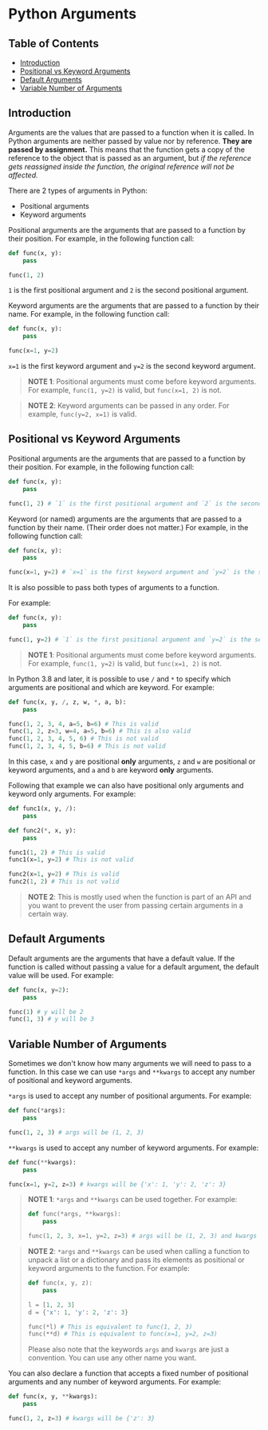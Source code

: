 <!-- omit in toc -->
# Python Arguments

<!-- omit in toc -->
## Table of Contents

- [Introduction](#introduction)
- [Positional vs Keyword Arguments](#positional-vs-keyword-arguments)
- [Default Arguments](#default-arguments)
- [Variable Number of Arguments](#variable-number-of-arguments)


## Introduction

Arguments are the values that are passed to a function when it is called.
In Python arguments are neither passed by value nor by reference. 
**They are passed by assignment.**
This means that the function gets a copy of the reference to the object that is passed as an argument, but *if the reference gets reassigned inside the function, the original reference will not be affected.*

There are 2 types of arguments in Python:
- Positional arguments
- Keyword arguments

Positional arguments are the arguments that are passed to a function by their position.
For example, in the following function call:
```python
def func(x, y):
    pass

func(1, 2)
```
`1` is the first positional argument and `2` is the second positional argument.

Keyword arguments are the arguments that are passed to a function by their name.
For example, in the following function call:
```python
def func(x, y):
    pass

func(x=1, y=2)
```
`x=1` is the first keyword argument and `y=2` is the second keyword argument.

> **NOTE 1**: Positional arguments must come before keyword arguments. For example, `func(1, y=2)` is valid, but `func(x=1, 2)` is not.

> **NOTE 2**: Keyword arguments can be passed in any order. For example, `func(y=2, x=1)` is valid.


## Positional vs Keyword Arguments

Positional arguments are the arguments that are passed to a function by their position.
For example, in the following function call:
```python
def func(x, y):
    pass

func(1, 2) # `1` is the first positional argument and `2` is the second positional argument.
```

Keyword (or named) arguments are the arguments that are passed to a function by their name. (Their order does not matter.)
For example, in the following function call:
```python
def func(x, y):
    pass

func(x=1, y=2) # `x=1` is the first keyword argument and `y=2` is the second keyword argument.
```

It is also possible to pass both types of arguments to a function.

For example:
```python
def func(x, y):
    pass

func(1, y=2) # `1` is the first positional argument and `y=2` is the second keyword argument.
```

> **NOTE 1**: Positional arguments must come before keyword arguments. For example, `func(1, y=2)` is valid, but `func(x=1, 2)` is not.

In Python 3.8 and later, it is possible to use `/` and `*` to specify which arguments are positional and which are keyword.
For example:
```python
def func(x, y, /, z, w, *, a, b):
    pass

func(1, 2, 3, 4, a=5, b=6) # This is valid
func(1, 2, z=3, w=4, a=5, b=6) # This is also valid
func(1, 2, 3, 4, 5, 6) # This is not valid
func(1, 2, 3, 4, 5, b=6) # This is not valid
```

In this case, `x` and `y` are positional **only** arguments, `z` and `w` are positional or keyword arguments, and `a` and `b` are keyword **only** arguments.

Following that example we can also have positional only arguments and keyword only arguments.
For example:
```python
def func1(x, y, /):
    pass

def func2(*, x, y):
    pass

func1(1, 2) # This is valid
func1(x=1, y=2) # This is not valid

func2(x=1, y=2) # This is valid
func2(1, 2) # This is not valid
```

> **NOTE 2**: This is mostly used when the function is part of an API and you want to prevent the user from passing certain arguments in a certain way.


## Default Arguments

Default arguments are the arguments that have a default value.
If the function is called without passing a value for a default argument, the default value will be used.
For example:
```python
def func(x, y=2):
    pass

func(1) # y will be 2
func(1, 3) # y will be 3
```


## Variable Number of Arguments

Sometimes we don't know how many arguments we will need to pass to a function.
In this case we can use `*args` and `**kwargs` to accept any number of positional and keyword arguments.

`*args` is used to accept any number of positional arguments.
For example:
```python
def func(*args):
    pass

func(1, 2, 3) # args will be (1, 2, 3)
```

`**kwargs` is used to accept any number of keyword arguments.
For example:
```python
def func(**kwargs):
    pass

func(x=1, y=2, z=3) # kwargs will be {'x': 1, 'y': 2, 'z': 3}
```

> **NOTE 1**: `*args` and `**kwargs` can be used together. 
> For example:
> ```python
> def func(*args, **kwargs):
>     pass
>
> func(1, 2, 3, x=1, y=2, z=3) # args will be (1, 2, 3) and kwargs will be {'x': 1, 'y': 2, 'z': 3}
> ```

> **NOTE 2**: `*args` and `**kwargs` can be used when calling a function to unpack a list or a dictionary and pass its elements as positional or keyword arguments to the function.
> For example:
> ```python
> def func(x, y, z):
>     pass
>
> l = [1, 2, 3]
> d = {'x': 1, 'y': 2, 'z': 3}
>
> func(*l) # This is equivalent to func(1, 2, 3)
> func(**d) # This is equivalent to func(x=1, y=2, z=3)
> ```
>
> Please also note that the keywords `args` and `kwargs` are just a convention.
> You can use any other name you want.

You can also declare a function that accepts a fixed number of positional arguments and any number of keyword arguments.
For example:
```python
def func(x, y, **kwargs):
    pass

func(1, 2, z=3) # kwargs will be {'z': 3}
```

